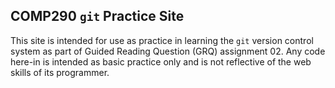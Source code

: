 COMP290 `git` Practice Site
---------------------------

This site is intended for use as practice in learning the `git` version control system as part of Guided Reading Question (GRQ) assignment 02. Any code here-in is intended as basic practice only and is not reflective of the web skills of its programmer. 
